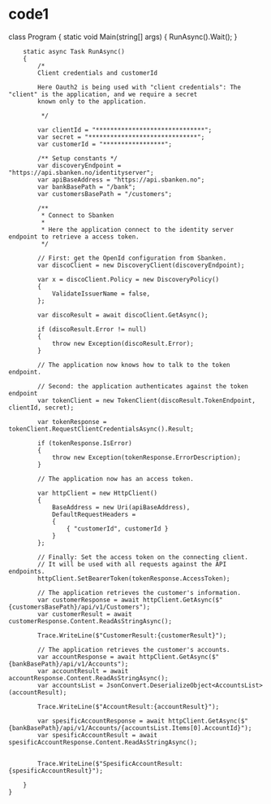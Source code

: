# code1

class Program
    {
        static void Main(string[] args)
        {
            RunAsync().Wait();
        }

        static async Task RunAsync()
        {
            /* 
            Client credentials and customerId

            Here Oauth2 is being used with "client credentials": The "client" is the application, and we require a secret 
            known only to the application.

             */

            var clientId = "******************************";
            var secret = "******************************";
            var customerId = "*****************";

            /** Setup constants */
            var discoveryEndpoint = "https://api.sbanken.no/identityserver";
            var apiBaseAddress = "https://api.sbanken.no";
            var bankBasePath = "/bank";
            var customersBasePath = "/customers";

            /**
             * Connect to Sbanken
             *
             * Here the application connect to the identity server endpoint to retrieve a access token.
             */

            // First: get the OpenId configuration from Sbanken.
            var discoClient = new DiscoveryClient(discoveryEndpoint);

            var x = discoClient.Policy = new DiscoveryPolicy()
            {
                ValidateIssuerName = false,
            };

            var discoResult = await discoClient.GetAsync();

            if (discoResult.Error != null)
            {
                throw new Exception(discoResult.Error);
            }

            // The application now knows how to talk to the token endpoint.

            // Second: the application authenticates against the token endpoint
            var tokenClient = new TokenClient(discoResult.TokenEndpoint, clientId, secret);

            var tokenResponse = tokenClient.RequestClientCredentialsAsync().Result;

            if (tokenResponse.IsError)
            {
                throw new Exception(tokenResponse.ErrorDescription);
            }

            // The application now has an access token.

            var httpClient = new HttpClient()
            {
                BaseAddress = new Uri(apiBaseAddress),
                DefaultRequestHeaders =
                {
                    { "customerId", customerId }
                }
            };

            // Finally: Set the access token on the connecting client. 
            // It will be used with all requests against the API endpoints.
            httpClient.SetBearerToken(tokenResponse.AccessToken);

            // The application retrieves the customer's information.
            var customerResponse = await httpClient.GetAsync($"{customersBasePath}/api/v1/Customers");
            var customerResult = await customerResponse.Content.ReadAsStringAsync();

            Trace.WriteLine($"CustomerResult:{customerResult}");

            // The application retrieves the customer's accounts.
            var accountResponse = await httpClient.GetAsync($"{bankBasePath}/api/v1/Accounts");
            var accountResult = await accountResponse.Content.ReadAsStringAsync();
            var accountsList = JsonConvert.DeserializeObject<AccountsList>(accountResult);

            Trace.WriteLine($"AccountResult:{accountResult}");

            var spesificAccountResponse = await httpClient.GetAsync($"{bankBasePath}/api/v1/Accounts/{accountsList.Items[0].AccountId}");
            var spesificAccountResult = await spesificAccountResponse.Content.ReadAsStringAsync();


            Trace.WriteLine($"SpesificAccountResult:{spesificAccountResult}");

        }
    }
